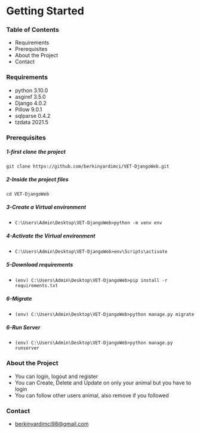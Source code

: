 # Getting Started

### Table of Contents
- Requirements
- Prerequisites
- About the Project
- Contact


### Requirements
- python 3.10.0
- asgiref 3.5.0
- Django 4.0.2  
- Pillow 9.0.1  
- sqlparse 0.4.2
- tzdata 2021.5 

### Prerequisites
##### 1-first clone the project
` git clone https://github.com/berkinyardimci/VET-DjangoWeb.git `

##### 2-Inside the project files
`cd VET-DjangoWeb`

##### 3-Create a Virtual environment
- `C:\Users\Admin\Desktop\VET-DjangoWeb>python -m venv env`

##### 4-Activate the Virtual environment
- `C:\Users\Admin\Desktop\VET-DjangoWeb>env\Scripts\activate`

##### 5-Download requirements
- `(env) C:\Users\Admin\Desktop\VET-DjangoWeb>pip install -r requirements.txt`

##### 6-Migrate
- `(env) C:\Users\Admin\Desktop\VET-DjangoWeb>python manage.py migrate`

##### 6-Run Server
- `(env) C:\Users\Admin\Desktop\VET-DjangoWeb>python manage.py runserver`

### About the Project
- You can login, logout and register
- You can Create, Delete and Update on only your animal but you have to login
- You can follow other users animal, also remove if you followed

### Contact
- berkinyardimci98@gmail.com
